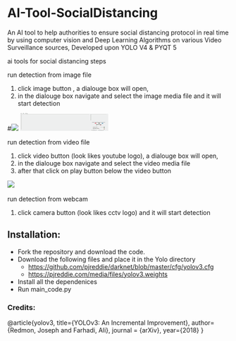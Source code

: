 # AI-Tool-SocialDistancing

An AI tool to help authorities to ensure social distancing protocol in real time by using computer vision and Deep Learning Algorithms on various Video Surveillance sources, Developed upon YOLO V4 \& PYQT 5


ai tools for social distancing steps

run detection from image file 
1. click image button , a dialouge box will open,
2. in the dialouge box navigate and select the image media file and it will start detection

#![](img.gif=250x)
<img src="img.gif" width="200" height="40" />

run detection from video file 
1. click video button (look likes youtube logo), a dialouge box will open,
2. in the dialouge box navigate and select the video media file
3. after that click on play button below the video button

![](vid.gif)

run detection from webcam
1. click camera button (look likes cctv logo) and it will start detection


## Installation:
* Fork the repository and download the code.
* Download the following files and place it in the Yolo directory
   - https://github.com/pjreddie/darknet/blob/master/cfg/yolov3.cfg
   - https://pjreddie.com/media/files/yolov3.weights
* Install all the dependenices
* Run main_code.py

### Credits:

@article{yolov3,
  title={YOLOv3: An Incremental Improvement},
  author={Redmon, Joseph and Farhadi, Ali},
  journal = {arXiv},
  year={2018}
}

